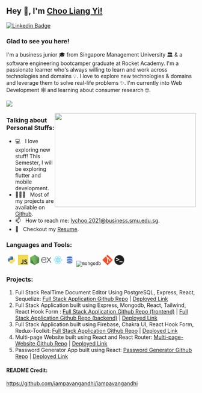 
## Hey 👋, I'm [Choo Liang Yi!](https://github.com/spiritoftime)

[![Linkedin Badge](https://img.shields.io/badge/-LinkedIn-0e76a8?style=flat-square&logo=Linkedin&logoColor=white)](https://www.linkedin.com/in/choo-liang-yi)


### Glad to see you here! 

I'm a business junior 🎓 from Singapore Management University 🏛 & a software engineering bootcamper graduate at Rocket Academy. I'm a passionate learner who's always willing to learn and work across technologies and domains 💡. I love to explore new technologies & domains and leverage them to solve real-life problems ✨. I'm currently into Web Development 🕸️ and learning about consumer research 🤓.



[![](https://gitwar.herokuapp.com/badge?username=iampavangandhi&label=Gitwar%20Profile%20Score&style=for-the-badge&color=0088cc)](https://gitwar.herokuapp.com/)

<img align="right" height="250" width="375" alt="" src="https://raw.githubusercontent.com/iampavangandhi/iampavangandhi/master/gifs/coder.gif" />

### Talking about Personal Stuffs:
- 💻 &nbsp; I love exploring new stuff! This Semester, I will be exploring flutter and mobile development. 
- 👨🏻‍💻 &nbsp; Most of my projects are available on [Github](https://github.com/spiritoftime).
- 📫 &nbsp; How to reach me: lychoo.2021@business.smu.edu.sg.
- 📝 &nbsp; Checkout my [Resume](https://github.com/spiritoftime/spiritoftime/blob/main/Proper_resume%20(3).pdf).





### Languages and Tools:


<code><img height="27" src="https://raw.githubusercontent.com/github/explore/80688e429a7d4ef2fca1e82350fe8e3517d3494d/topics/python/python.png" alt="python"></code>
<code><img height="27" src="https://raw.githubusercontent.com/github/explore/80688e429a7d4ef2fca1e82350fe8e3517d3494d/topics/javascript/javascript.png" alt="javascript"></code>
<code><img height="27" src="https://raw.githubusercontent.com/github/explore/80688e429a7d4ef2fca1e82350fe8e3517d3494d/topics/nodejs/nodejs.png" alt="nodejs"></code>
<code><img height="27" src="https://raw.githubusercontent.com/devicons/devicon/master/icons/express/express-original.svg" alt="expressjs"></code>
<code><img height="27" src="https://raw.githubusercontent.com/github/explore/80688e429a7d4ef2fca1e82350fe8e3517d3494d/topics/react/react.png" alt="react"></code>
<code><img height="27" src="https://raw.githubusercontent.com/github/explore/80688e429a7d4ef2fca1e82350fe8e3517d3494d/topics/sql/sql.png" alt="sql"></code>
<code><img height="27" src="https://encrypted-tbn0.gstatic.com/images?q=tbn%3AANd9GcSTTzPAw-55ssm1Im594xYZ9eRQu2JylrkYLg&usqp=CAU" alt="mongodb"></code>
<code><img height="27" src="https://raw.githubusercontent.com/devicons/devicon/master/icons/git/git-original.svg" alt="git"></code>
<code><img height="27" src="https://raw.githubusercontent.com/github/explore/80688e429a7d4ef2fca1e82350fe8e3517d3494d/topics/terminal/terminal.png" alt="terminal"></code>

<!--
<code><img height="25" src="https://raw.githubusercontent.com/github/explore/80688e429a7d4ef2fca1e82350fe8e3517d3494d/topics/sass/sass.png" alt="sass"></code>
-->

### Projects:
1. Full Stack RealTime Document Editor Using PostgreSQL, Express, React, Sequelize: [Full Stack Application Github Repo](https://github.com/spiritoftime/commondocs) | [Deployed Link](https://commondocs.vercel.app/)
2. Full Stack Application built using Express, Mongodb, React, Tailwind, React Hook Form : [Full Stack Application Github Repo (frontend)](https://github.com/spiritoftime/entertainment-frontend) | [Full Stack Application Github Repo (backend)](https://github.com/spiritoftime/entertainment-backend) | [Deployed Link](https://spiritandtime-movie-app.onrender.com/)
3. Full Stack Application built using Firebase, Chakra UI, React Hook Form, Redux-Toolkit: [Full Stack Application Github Repo](https://github.com/spiritoftime/frontend-mentor-invoice-app) | [Deployed Link](https://spiritoftime.github.io/frontend-mentor-invoice-app/)
4. Multi-page Website built using React and React Router: [Multi-page-Website Github Repo](https://github.com/spiritoftime/frontend-mentor-coffee) | [Deployed Link](https://spiritoftime.github.io/frontend-mentor-coffee/)
5. Password Generator App built using React: [Password Generator Github Repo](https://github.com/spiritoftime/frontend-mentor-password-generator) | [Deployed Link](https://spiritoftime.github.io/frontend-mentor-password-generator/)

#### README Credit:
https://github.com/iampavangandhi/iampavangandhi

